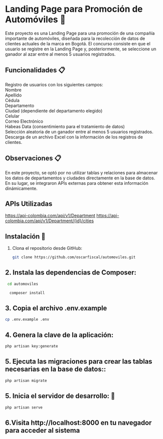# Landing Page para Promoción de Automóviles 🚀

Este proyecto es una Landing Page para una promoción de una compañía importante de automóviles, diseñada para la recolección de datos de clientes actuales de la marca en Bogotá. El concurso consiste en que el usuario se registre en la Landing Page y, posteriormente, se seleccione un ganador al azar entre al menos 5 usuarios registrados.
## Funcionalidades 📋
Registro de usuarios con los siguientes campos:<br>
Nombre <br>
Apellido<br>
Cédula<br>
Departamento<br>
Ciudad (dependiente del departamento elegido)<br>
Celular<br>
Correo Electrónico<br>
Habeas Data (consentimiento para el tratamiento de datos)<br>
Selección aleatoria de un ganador entre al menos 5 usuarios registrados.<br>
Descarga de un archivo Excel con la información de los registros de clientes.

## Observaciones 📋
En este proyecto, se optó por no utilizar tablas y relaciones para almacenar los datos de departamentos y ciudades directamente en la base de datos. En su lugar, se integraron APIs externas para obtener esta información dinámicamente.

## APIs Utilizadas
https://api-colombia.com/api/v1/Department
https://api-colombia.com/api/v1/Department/{id}/cities
## Instalación 🔧

1. Clona el repositorio desde GitHub:

    ```bash
    git clone https://github.com/oscarfiscal/automoviles.git
    ```
## 2. Instala las dependencias de Composer:

```bash
 cd automoviles
```

```bash
  composer install
```

## 3. Copia el archivo .env.example

```bash
cp .env.example .env
```

## 4. Genera la clave de la aplicación:

```bash
php artisan key:generate
```

## 5. Ejecuta las migraciones para crear las tablas necesarias en la base de datos::

```bash
php artisan migrate
```

## 5. Inicia el servidor de desarrollo: 🚀

```bash
php artisan serve
```

## 6.Visita http://localhost:8000 en tu navegador para acceder al sistema
    





